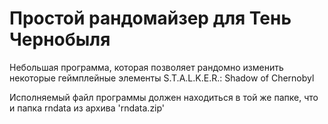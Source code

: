 # Простой рандомайзер для Тень Чернобыля
Небольшая программа, которая позволяет рандомно изменить некоторые геймплейные элементы S.T.A.L.K.E.R.: Shadow of Chernobyl

Исполняемый файл программы должен находиться в той же папке, что и папка rndata из архива 'rndata.zip'

